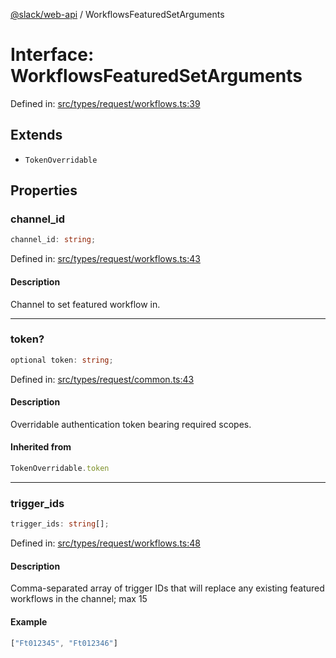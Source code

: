[@slack/web-api](../index.md) / WorkflowsFeaturedSetArguments

# Interface: WorkflowsFeaturedSetArguments

Defined in: [src/types/request/workflows.ts:39](https://github.com/slackapi/node-slack-sdk/blob/main/packages/web-api/src/types/request/workflows.ts#L39)

## Extends

- `TokenOverridable`

## Properties

### channel\_id

```ts
channel_id: string;
```

Defined in: [src/types/request/workflows.ts:43](https://github.com/slackapi/node-slack-sdk/blob/main/packages/web-api/src/types/request/workflows.ts#L43)

#### Description

Channel to set featured workflow in.

***

### token?

```ts
optional token: string;
```

Defined in: [src/types/request/common.ts:43](https://github.com/slackapi/node-slack-sdk/blob/main/packages/web-api/src/types/request/common.ts#L43)

#### Description

Overridable authentication token bearing required scopes.

#### Inherited from

```ts
TokenOverridable.token
```

***

### trigger\_ids

```ts
trigger_ids: string[];
```

Defined in: [src/types/request/workflows.ts:48](https://github.com/slackapi/node-slack-sdk/blob/main/packages/web-api/src/types/request/workflows.ts#L48)

#### Description

Comma-separated array of trigger IDs that will replace any existing featured workflows in the channel; max 15

#### Example

```ts
["Ft012345", "Ft012346"]
```
